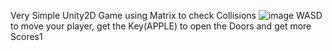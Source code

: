 Very Simple Unity2D Game using Matrix to check Collisions
![image](https://github.com/user-attachments/assets/7a391949-a3bc-469f-bf74-fbf750201364)
WASD to move your player, get the Key(APPLE) to open the Doors and get more Scores1
